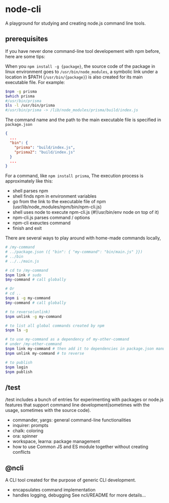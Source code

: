# node-cli

A playground for studying and creating node.js command line tools.

## prerequisites

If you have never done command-line tool developement with npm before, here are some tips:

When you `npm install -g {package}`, the source code of the package in linux environment goes to `/usr/bin/node_modules`, a symbolic link under a location in $PATH (`/usr/bin/{package}`) is also created for its main executable file. For example:

```sh
$npm -g prisma
$which prisma
#/usr/bin/prisma
$ls -l /usr/bin/prisma
#/usr/bin/prisma -> /lib/node_modules/prisma/build/index.js
```

The command name and the path to the main executable file is specified in `package.json`

```json
{
  ...
  "bin": {
    "prisma": "build/index.js",
    "prisma2": "build/index.js"
  }
  ...
}
```

For a command, like `npm install prisma`, The execution process is approximately like this:

- shell parses npm
- shell finds npm in environment variables
- go from the link to the executable file of npm (usr/lib/node_modules/npm/bin/npm-cli.js)
- shell uses node to execute npm-cli.js (#!/usr/bin/env node on top of it)
- npm-cli.js parses command / options
- npm-cli exeuctes command
- finish and exit

There are several ways to play around with home-made commands locally,

```sh
# /my-command
# ../package.json ({ "bin": { "my-command": "bin/main.js" }})
# ../bin
# ../../main.js

# cd to /my-command
$npm link # sudo
$my-command # call globally

# Or
# cd ..
$npm i -g my-command
$my-command # call globally

# to reverse(unlink)
$npm unlink -g my-command

# to list all global commands created by npm
$npm ls -g

# to use my-command as a dependency of my-other-command
# under /my-other-command
$npm link my-command # then add it to dependencies in package.json manually
$npm unlink my-command # to reverse

# to publish
$npm login
$npm publish
```

## /test

/test includes a bunch of entries for experimenting with packages or node.js features that support command line development(sometimes with the usage, sometimes with the source code).

- commander, yargs: general command-line functionalities
- inquirer: prompts
- chalk: coloring
- ora: spinner
- workspace, learna: package management
- how to use Common JS and ES module together without creating conflicts

## @ncli

A CLI tool created for the purpose of generic CLI development.

- encapsulates command implementation
- handles logging, debugging
  See ncli/README for more details...

